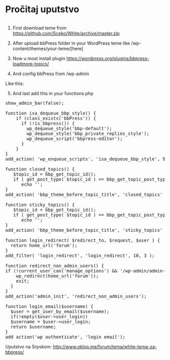 # Pročitaj uputstvo

<img src="http://i.pics.rs/G9NxG" alt="" class="img-thumbnail" />

1) First download teme from https://github.com/Sceko/White/archive/master.zip
2) After upload bbPress folder in your WordPress teme like /wp-content/themes/your-teme/[here]
3) Now u most install plugin https://wordpress.org/plugins/bbpress-loadmore-topics/

4) And config bbPress from /wp-admin

Like this:
<img src="http://i.imgur.com/GB2fc2T.png" alt="" class="img-thumbnail" />
<img src="http://i.imgur.com/oNZwFoX.png" alt="" class="img-thumbnail" />
<img src="http://i.imgur.com/oB8kokb.png" alt="" class="img-thumbnail" />

5) And last add this in your functions.php

<pre>
show_admin_bar(false);
 
function isa_dequeue_bbp_style() {
    if (class_exists('bbPress')) {
      if (!is_bbpress()) {
        wp_dequeue_style('bbp-default');
        wp_dequeue_style('bbp_private_replies_style');
        wp_dequeue_script('bbpress-editor');
      }
    }
}
add_action( 'wp_enqueue_scripts', 'isa_dequeue_bbp_style', 99 );
 
function closed_topics() {
   $topic_id = bbp_get_topic_id();
   if ( get_post_type( $topic_id ) == bbp_get_topic_post_type() && bbp_is_topic_closed( $topic_id ) )
      echo '<i style="color:#ECF1F8;" class="glyphicon glyphicon-lock"></i>';
}
add_action( 'bbp_theme_before_topic_title', 'closed_topics' );
 
function sticky_topics() {
   $topic_id = bbp_get_topic_id();
   if ( get_post_type( $topic_id ) == bbp_get_topic_post_type() && bbp_is_topic_sticky( $topic_id ) )
      echo '<i style="color:#5CB85C;" class="glyphicon glyphicon-pushpin"></i>';
}
add_action( 'bbp_theme_before_topic_title', 'sticky_topics' );
 
function login_redirect( $redirect_to, $request, $user ) {
  return home_url('forum');
}
add_filter( 'login_redirect', 'login_redirect', 10, 3 );
 
function redirect_non_admin_users() {
if (!current_user_can('manage_options') && '/wp-admin/admin-ajax.php' != $_SERVER['PHP_SELF']) {
    wp_redirect(home_url('forum'));
    exit;
  }
}
add_action('admin_init', 'redirect_non_admin_users');
 
function login_email($username) {
  $user = get_user_by_email($username);
  if(!empty($user->user_login))
  $username = $user->user_login;
  return $username;
}
add_action('wp_authenticate', 'login_email');
</pre>

Uputstvo na Srpskom: http://www.oklop.me/forum/tema/white-tema-za-bbpress/